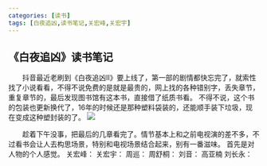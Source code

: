 ```yaml
---
categories: [读书]
tags: [白夜追凶,读书笔记,关宏峰,关宏宇]
---
```


## 《白夜追凶》读书笔记


&emsp;&emsp;抖音最近老刷到《白夜追凶II》要上线了，第一部的剧情都快忘完了，就索性找了小说看看，不得不说免费的是就是最贵的，网上找的各种错别字，丢失章节，重复章节的，最后发现图书馆有这本书，直接借了纸质书看。
不得不说，这个书的包装也更新换代了，16年的时候还是那种塑料袋装的，还能顺手装下垃圾，现在变成这种塑封装的了。
![](/upload/202408/cynm.jpg)

&emsp;&emsp;趁着下午没事，把最后的几章看完了。情节基本上和之前电视演的差不多，不过看书会让人去构思场景，特别和电视场景结合起来，别有一番滋味。
首先是对人物的个人感觉。
关宏峰：
关宏宇：
周巡：
周舒桐：
刘音：
高亚楠
刘长永：





